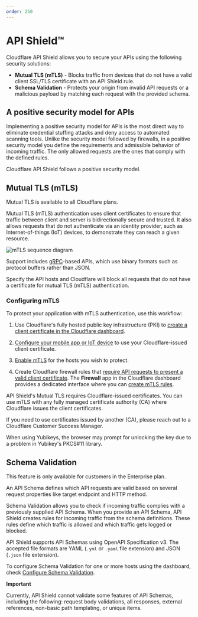 ```yaml
---
order: 250
---
```


# API Shield™

Cloudflare API Shield allows you to secure your APIs using the following security solutions:

- **Mutual TLS (mTLS)** - Blocks traffic from devices that do not have a valid client SSL/TLS certificate with an API Shield rule.
- **Schema Validation** - Protects your origin from invalid API requests or a malicious payload by matching each request with the provided schema.

## A positive security model for APIs

Implementing a positive security model for APIs is the most direct way to eliminate credential stuffing attacks and deny access to automated scanning tools. Unlike the security model followed by firewalls, in a positive security model you define the requirements and admissible behavior of incoming traffic. The only allowed requests are the ones that comply with the defined rules. 

Cloudflare API Shield follows a positive security model.

## Mutual TLS (mTLS)

<Aside type='note'>

Mutual TLS is available to all Cloudflare plans.

</Aside>

Mutual TLS (mTLS) authentication uses client certificates to ensure that traffic between client and server is bidirectionally secure and trusted. It also allows requests that do not authenticate via an identity provider, such as Internet-of-things (IoT) devices, to demonstrate they can reach a given resource.

![mTLS sequence diagram](../images/api-shield-call-sequence.png)

Support includes [gRPC](https://grpc.io/docs/what-is-grpc/introduction/)-based APIs, which use binary formats such as protocol buffers rather than JSON.

Specify the API hosts and Cloudflare will block all requests that do not have a certificate for mutual TLS (mTLS) authentication.

### Configuring mTLS

To protect your application with mTLS authentication, use this workflow:

1. Use Cloudflare's fully hosted public key infrastructure (PKI) to [create a client certificate in the Cloudflare dashboard](https://secret.wiki/ssl/client-certificates/create-a-client-certificate).

1. [Configure your mobile app or IoT device](https://secret.wiki/ssl/client-certificates/configure-your-mobile-app-or-iot-device) to use your Cloudflare-issued client certificate.

1. [Enable mTLS](https://secret.wiki/ssl/client-certificates/enable-mtls) for the hosts you wish to protect.

1. Create Cloudflare firewall rules that [require API requests to present a valid client certificate](/recipes/require-valid-client-certificate). The **Firewall** app in the Cloudflare dashboard provides a dedicated interface where you can [create mTLS rules](/cf-dashboard/create-mtls-rule).

<Aside type='warning' header='Important'>

API Shield's Mutual TLS requires Cloudflare-issued certificates. You can use mTLS with any fully managed certificate authority (CA) where Cloudflare issues the client certificates.

If you need to use certificates issued by another (CA), please reach out to a Cloudflare Customer Success Manager.

When using Yubikeys, the browser may prompt for unlocking the key due to a problem in Yubikey's PKCS#11 library.

</Aside>

## Schema Validation

<Aside type='note'>

This feature is only available for customers in the Enterprise plan.

</Aside>

An API Schema defines which API requests are valid based on several request properties like target endpoint and HTTP method.

Schema Validation allows you to check if incoming traffic complies with a previously supplied API Schema. When you provide an API Schema, API Shield creates rules for incoming traffic from the schema definitions. These rules define which traffic is allowed and which traffic gets logged or blocked.

API Shield supports API Schemas using OpenAPI Specification v3. The accepted file formats are YAML (`.yml` or `.yaml` file extension) and JSON (`.json` file extension).

To configure Schema Validation for one or more hosts using the dashboard, check [Configure Schema Validation](/cf-dashboard/configure-schema-validation).

<Aside type='warning'>

**Important**

Currently, API Shield cannot validate some features of API Schemas, including the following: request body validations, all responses, external references, non-basic path templating, or unique items.

</Aside>
